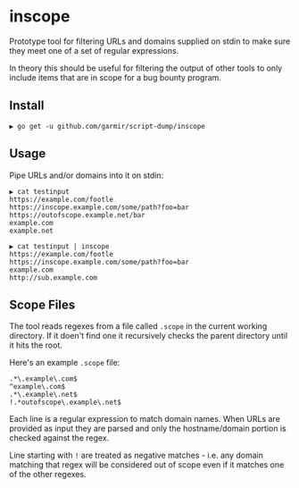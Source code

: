 # inscope

Prototype tool for filtering URLs and domains supplied on stdin to make sure they meet one of a set of regular expressions.

In theory this should be useful for filtering the output of other tools to only include items that are in scope for a bug bounty program.

## Install

```
▶ go get -u github.com/garmir/script-dump/inscope
```

## Usage

Pipe URLs and/or domains into it on stdin:

```
▶ cat testinput
https://example.com/footle
https://inscope.example.com/some/path?foo=bar
https://outofscope.example.net/bar
example.com
example.net

▶ cat testinput | inscope
https://example.com/footle
https://inscope.example.com/some/path?foo=bar
example.com
http://sub.example.com
```

## Scope Files

The tool reads regexes from a file called `.scope` in the current working directory.
If it doen't find one it recursively checks the parent directory until it hits the root.

Here's an example `.scope` file:

```
.*\.example\.com$
^example\.com$
.*\.example\.net$
!.*outofscope\.example\.net$
```

Each line is a regular expression to match domain names. When URLs are provided as input they
are parsed and only the hostname/domain portion is checked against the regex.

Line starting with `!` are treated as negative matches - i.e. any domain matching that regex will
be considered out of scope even if it matches one of the other regexes.
